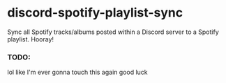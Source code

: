 # discord-spotify-playlist-sync

Sync all Spotify tracks/albums posted within a Discord server to a Spotify playlist. Hooray!

### TODO:

lol like I'm ever gonna touch this again good luck
